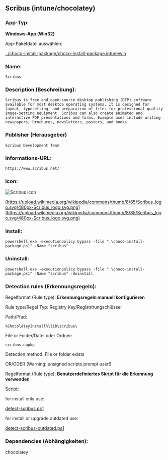 ## Scribus (intune/chocolatey)

### App-Typ:

__Windows-App (Win32)__

App-Paketdatei auswählen:

[../choco-install-package/choco-install-package.intunewin](../choco-install-package/choco-install-package.intunewin?raw=true)


### Name:

```
Scribus
```

### Description (Beschreibung):

```
Scribus is free and open-source desktop publishing (DTP) software available for most desktop operating systems. It is designed for layout, typesetting, and preparation of files for professional-quality image-setting equipment. Scribus can also create animated and interactive PDF presentations and forms. Example uses include writing newspapers, brochures, newsletters, posters, and books.
```

### Publisher (Herausgeber)

```
Scribus Development Team
```


### Informations-URL:

```
https://www.scribus.net/
```

### Icon:

![Scribus icon](https://upload.wikimedia.org/wikipedia/commons/thumb/8/85/Scribus_logo.svg/120px-Scribus_logo.svg.png)

[https://upload.wikimedia.org/wikipedia/commons/thumb/8/85/Scribus_logo.svg/480px-Scribus_logo.svg.png](https://upload.wikimedia.org/wikipedia/commons/thumb/8/85/Scribus_logo.svg/480px-Scribus_logo.svg.png)

### Install:

```
powershell.exe -executionpolicy bypass -file ".\choco-install-package.ps1" -Name "scribus"
```


### Uninstall:

```
powershell.exe -executionpolicy bypass -file ".\choco-install-package.ps1" -Name "scribus" -Uninstall
```


### Detection rules (Erkennungsregeln):

Regelformat (Rule type): __Erkennungsregeln manuell konfigurieren__

Rule type/Regel Typ: Registry Key/Registrirungschlüssel


Path/Pfad:

```
%ChocolateyInstall%\lib\scribus\
```


File or Folder/Datei oder Ordner:

```
scribus.nupkg
```

Detection method: File or folder exists


OR/ODER (Warning: unsigned scripts prompt user!)

Regelformat (Rule type): __Benutzerdefiniertes Skript für die Erkennung verwenden__

Script:

for install only use:

[detect-scribus.ps1](./detect-scribus.ps1)


for install or upgrade outdated use:

[detect-scribus-outdated.ps1](./detect-scribus-outdated.ps1)

### Dependencies (Abhängigkeiten):

chocolatey

